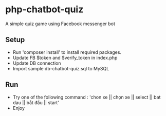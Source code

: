 # php-chatbot-quiz
A simple quiz game using Facebook messenger bot

## Setup

- Run 'composer install' to install required packages.
- Update FB $token and $verify_token in index.php
- Update DB connection
- Import sample db-chatbot-quiz.sql to MySQL

## Run

- Try one of the following command : 'chon xe || chọn xe || select || bat dau || bắt đầu || start'
- Enjoy
